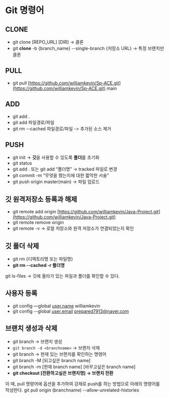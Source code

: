 # Git 명령어

## CLONE

- git clone [REPO_URL] [DIR] → 클론
- git **clone** -b {branch_name} --single-branch {저장소 URL} → 특정 브랜치만 클론

## PULL

- git pull [https://github.com/williamkevin/Sp-ACE.git](https://github.com/williamkevin/Sp-ACE.git) main

## ADD

- git add .
- git add 파일경로/파일
- git rm --cached 파일경로/파일 -> 추가된 소스 제거

## PUSH

- git init → **깃**을 사용할 수 있도록 **폴더**를 초기화
- git status
- git add . 또는 git add “폴더명” →  tracked 파일로 변경
- git commit -m "무엇을 했는지에 대한 짧막한 서술"
- git push origin master(main) → 파일 업로드

## 깃 원격저장소 등록과 해제

- git remote add origin [https://github.com/williamkevin/Java-Project.git](https://github.com/williamkevin/Java-Project.git)
- git remote remove origin
- git remote -v → 로컬 저장소와 원격 저장소가 연결되었는지 확인

## 깃 폴더 삭제

- git rm {디렉토리명 또는 파일명}
- **git rm --cached -r 폴더명**

git ls-files → 깃에 올라가 있는 파일과 폴더를 확인할 수 있다.

## 사용자 등록

- git config —global [user.name](http://user.name) williamkevin
- git config --global [user.email](http://user.email) prepared7913@naver.com

## 브랜치 생성과 삭제

- git branch <branchname> → 브랜치 생성
- `git branch -d <branchname>` → 브랜치 삭제
- git branch → 현재 있는 브랜치를 확인하는 명령어
- git branch -M [되고싶은 branch name]
- git branch -m [현재 branch name] [바꾸고싶은 branch name]
- **git checkout [전환하고싶은 브랜치명] → 브랜치 전환**


이 때, pull 명령어에 옵션을 추가하여 강제로 push를 하는 방법으로 아래의 명령어를 작성한다.
git pull origin (branchname) --allow-unrelated-histories

